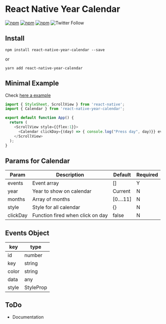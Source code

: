 # React Native Year Calendar
[![npm](https://img.shields.io/npm/l/react-native-year-calendar.svg)](https://npmjs.com/package/react-native-year-calendar) [![npm](https://img.shields.io/npm/v/react-native-year-calendar.svg)](https://npmjs.com/package/react-native-year-calendar) [![npm](https://img.shields.io/npm/dm/react-native-year-calendar.svg)](https://npmjs.com/package/react-native-year-calendar) ![Twitter Follow](https://img.shields.io/twitter/follow/danirieranet?style=social)



## Install

``npm install react-native-year-calendar --save ``

or 

``yarn add react-native-year-calendar``

## Minimal Example

Check [here a example](https://snack.expo.dev/@danielriera/example-react-native-year-calendar)

`````ts
import { StyleSheet, ScrollView } from 'react-native';
import { Calendar } from 'react-native-year-calendar';

export default function App() {
  return (
    <ScrollView style={{flex:1}}>
      <Calendar clickDay={(day) => { console.log("Press day", day)}} events={[]} />
    </ScrollView>
  );
}

`````

## Params for Calendar

| Param  | Description  | Default  | Required  |
|---|---|---|---|
| events  | Event array  | []  | Y |
| year   | Year to show on calendar  | Current  | N  |
| months  | Array of months  | [0....11]  | N  |
| style  | Style for all calendar  | {}  |  N |
| clickDay  | Function fired when click on day | false  | N |

## Events Object

| key | type
|--|--
| id | number
| key | string
| color | string
|data | any
|style | StyleProp

## ToDo
- Documentation
